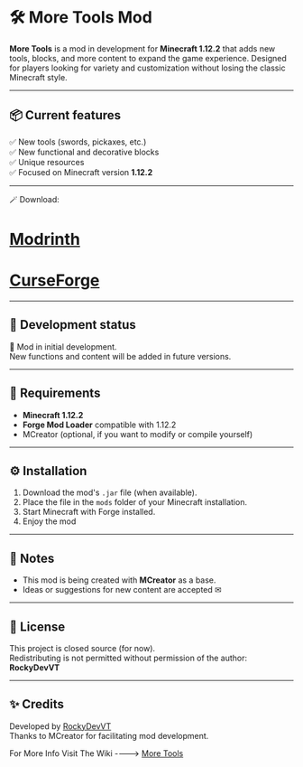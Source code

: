 # 🛠️ More Tools Mod

**More Tools** is a mod in development for **Minecraft 1.12.2** that adds new tools, blocks, and more content to expand the game experience. Designed for players looking for variety and customization without losing the classic Minecraft style.

---

## 📦 Current features

✅ New tools (swords, pickaxes, etc.)  
✅ New functional and decorative blocks  
✅ Unique resources  
✅ Focused on Minecraft version **1.12.2**

---

🪄 Download:
# [Modrinth](https://modrinth.com/user/RockyDevTV)

# [CurseForge](https://www.curseforge.com/members/RockyDevVT)

---

## 🧪 Development status

🚧 Mod in initial development.  
New functions and content will be added in future versions.

---

## 📁 Requirements

- **Minecraft 1.12.2**
- **Forge Mod Loader** compatible with 1.12.2
- MCreator (optional, if you want to modify or compile yourself)

---

## ⚙️ Installation

1. Download the mod's `.jar` file (when available).
2. Place the file in the `mods` folder of your Minecraft installation.
3. Start Minecraft with Forge installed.
4. Enjoy the mod

--- 

## 📌 Notes

- This mod is being created with **MCreator** as a base.
- Ideas or suggestions for new content are accepted ✉ ️

---

## 📜 License

This project is closed source (for now).  
Redistributing is not permitted without permission of the author: **RockyDevVT**

---

## ✨ Credits

Developed by [RockyDevVT](https://github.com/RockyDevVT)  
Thanks to MCreator for facilitating mod development.

For More Info Visit The Wiki ----> [More Tools](https://xrockydevtv.blogspot.com/2025/10/more-tools-wiki.html)
